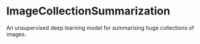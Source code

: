 # ImageCollectionSummarization
An unsupervised deep learning model for summarising huge collections of images.
